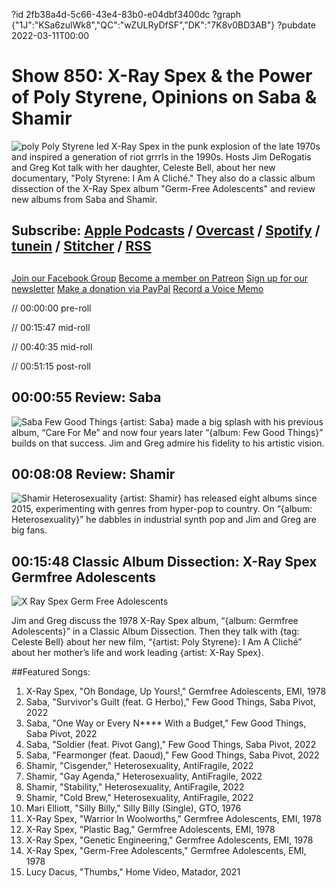 ?id 2fb38a4d-5c66-43e4-83b0-e04dbf3400dc
?graph {"1J":"KSa6zulWk8","QC":"wZULRyDfSF","DK":"7K8v0BD3AB"}
?pubdate 2022-03-11T00:00
# Show 850: X-Ray Spex & the Power of Poly Styrene, Opinions on Saba & Shamir
![poly](https://static.soundopinions.org/images/2022/mv5bmwqzyze3nmqty2u5zc00zjezltk2yzitzdjjzdk5odg4njy3xkeyxkfqcgdeqxvymtmwndc2mtc1._v1_.jpeg)
Poly Styrene led X-Ray Spex in the punk explosion of the late 1970s and inspired a generation of riot grrrls in the 1990s. Hosts Jim DeRogatis and Greg Kot talk with her daughter, Celeste Bell, about her new documentary, "Poly Styrene: I Am A Cliché." They also do a classic album dissection of the X-Ray Spex album "Germ-Free Adolescents" and review new albums from Saba and Shamir. 


## Subscribe: [Apple Podcasts](https://itunes.apple.com/us/podcast/sound-opinions/id94793843) / [Overcast](https://overcast.fm/itunes94793843/sound-opinions) / [Spotify](https://open.spotify.com/show/1kNR8YL7TBrQuRxDdS4wtU) / [tunein](https://tunein.com/podcasts/Music-Podcasts/Sound-Opinions-p60273/) / [Stitcher](http://www.stitcher.com/podcast/sound-opinions) / [RSS](https://feeds.simplecast.com/Nn6fjnB0)


##
[Join our Facebook Group](https://bit.ly/3sivr9T)
[Become a member on Patreon](https://bit.ly/3slWZvc)
[Sign up for our newsletter](https://bit.ly/3eEvRnG)
[Make a donation via PayPal](https://bit.ly/3dmt9lU)
[Record a Voice Memo](https://bit.ly/2RyD5Ah)


// 00:00:00 pre-roll

// 00:15:47 mid-roll

// 00:40:35 mid-roll

// 00:51:15 post-roll


## 00:00:55 Review: Saba 

![Saba Few Good Things](https://static.soundopinions.org/assets/850/1J3.jpg)
{artist: Saba} made a big splash with his previous album, “Care For Me” and now four years later “{album: Few Good Things}” builds on that success. Jim and Greg admire his fidelity to his artistic vision.


## 00:08:08 Review: Shamir

![Shamir Heterosexuality](https://static.soundopinions.org/assets/850/DK3.jpg)
{artist: Shamir} has released eight albums since 2015, experimenting with genres from hyper-pop to country. On “{album: Heterosexuality}” he dabbles in industrial synth pop and Jim and Greg are big fans.


## 00:15:48 Classic Album Dissection: X-Ray Spex Germfree Adolescents

![X Ray Spex Germ Free Adolescents](https://static.soundopinions.org/assets/850/QC3.jpg)

Jim and Greg discuss the 1978 X-Ray Spex album, “{album: Germfree Adolescents}” in a Classic Album Dissection. Then they talk with {tag: Celeste Bell} about her new film, “{artist: Poly Styrene}: I Am A Cliché” about her mother’s life and work leading {artist: X-Ray Spex}. 


##Featured Songs:

1. X-Ray Spex, "Oh Bondage, Up Yours!," Germfree Adolescents, EMI, 1978
1. Saba, "Survivor's Guilt (feat. G Herbo)," Few Good Things, Saba Pivot, 2022
1. Saba, "One Way or Every N**** With a Budget," Few Good Things, Saba Pivot, 2022
1. Saba, "Soldier (feat. Pivot Gang)," Few Good Things, Saba Pivot, 2022
1. Saba, "Fearmonger (feat. Daoud)," Few Good Things, Saba Pivot, 2022
1. Shamir, "Cisgender," Heterosexuality, AntiFragile, 2022
1. Shamir, "Gay Agenda," Heterosexuality, AntiFragile, 2022
1. Shamir, "Stability," Heterosexuality, AntiFragile, 2022
1. Shamir, "Cold Brew," Heterosexuality, AntiFragile, 2022
1. Mari Elliott, "Silly Billy," Silly Billy (Single), GTO, 1976
1. X-Ray Spex, "Warrior In Woolworths," Germfree Adolescents, EMI, 1978
1. X-Ray Spex, "Plastic Bag," Germfree Adolescents, EMI, 1978
1. X-Ray Spex, "Genetic Engineering," Germfree Adolescents, EMI, 1978
1. X-Ray Spex, "Germ-Free Adolescents," Germfree Adolescents, EMI, 1978
1. Lucy Dacus, "Thumbs," Home Video, Matador, 2021